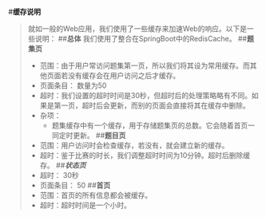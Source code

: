 #**缓存说明**
>就如一般的Web应用，我们使用了一些缓存来加速Web的响应。以下是一些说明：
##**总体**
>我们使用了整合在SpringBoot中的RedisCache。
##**题集页**
> + 范围：由于用户常访问题集第一页，所以我们将其设为常用缓存。而其他页面若没有缓存会在用户访问之后才缓存。
> + 页面条目： 数量为50
> + 超时：我们设置的超时时间是30秒，但超时后的处理策略略有不同。如果是第一页，超时后会更新，而别的页面会直接将其在缓存中删除。
> + 杂项：
>   + 题集缓存中有一个缓存，用于存储题集页的总数。它会随着首页一同定时更新。
##**题目页**
> + 范围：用户访问时会检查缓存，若没有，就会建立新的缓存。
> + 超时：鉴于比赛的时长，我们调整超时时间为10分钟。超时后删除缓存。
##***状态页***
> + 超时： 30秒
> + 页面条目： 50
##**首页**
> + 范围：首页的所有信息都会被缓存。
> + 超时：超时时间是一个小时。